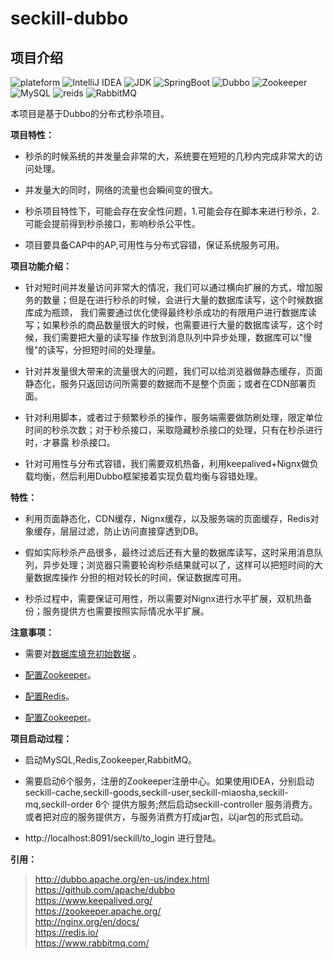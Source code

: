 # seckill-dubbo

## 项目介绍

![plateform](https://img.shields.io/badge/plateform-Linux-lightgrey.svg) 
![IntelliJ IDEA](https://img.shields.io/badge/IntelliJ%20IDEA-2018.1.2-8B0000.svg) 
![JDK](https://img.shields.io/badge/JDK-1.8.0_16-3A5FCD.svg) 
![SpringBoot](https://img.shields.io/badge/SpringBoot-2.1.6.RELEASE-blue.svg) 
![Dubbo](https://img.shields.io/badge/Dubbo-2.7.1-orange.svg) 
![Zookeeper](https://img.shields.io/badge/ZooKeeper-3.4.5-yellowgreen.svg) 
![MySQL](https://img.shields.io/badge/MySQL-8.0.16-brightgreen.svg) 
![reids](https://img.shields.io/badge/Redis-5.0.5-brightgreen.svg) 
![RabbitMQ](https://img.shields.io/badge/RabbitMQ-3.7.15-blue.svg) 



本项目是基于Dubbo的分布式秒杀项目。

**项目特性：** 
- 秒杀的时候系统的并发量会非常的大，系统要在短短的几秒内完成非常大的访问处理。 

- 并发量大的同时，网络的流量也会瞬间变的很大。 

- 秒杀项目特性下，可能会存在安全性问题，1.可能会存在脚本来进行秒杀，2.可能会提前得到秒杀接口，影响秒杀公平性。 

- 项目要具备CAP中的AP,可用性与分布式容错，保证系统服务可用。

**项目功能介绍：**

- 针对短时间并发量访问非常大的情况，我们可以通过横向扩展的方式，增加服务的数量；但是在进行秒杀的时候，会进行大量的数据库读写，这个时候数据库成为瓶颈，
我们需要通过优化使得最终秒杀成功的有限用户进行数据库读写；如果秒杀的商品数量很大的时候，也需要进行大量的数据库读写，这个时候，我们需要把大量的读写操
作放到消息队列中异步处理，数据库可以"慢慢"的读写，分担短时间的处理量。

- 针对并发量很大带来的流量很大的问题，我们可以给浏览器做静态缓存，页面静态化，服务只返回访问所需要的数据而不是整个页面；或者在CDN部署页面。 

- 针对利用脚本，或者过于频繁秒杀的操作，服务端需要做防刷处理，限定单位时间的秒杀次数；对于秒杀接口，采取隐藏秒杀接口的处理，只有在秒杀进行时，才暴露
秒杀接口。 

- 针对可用性与分布式容错，我们需要双机热备，利用keepalived+Nignx做负载均衡，然后利用Dubbo框架接着实现负载均衡与容错处理。 


**特性：**

- 利用页面静态化，CDN缓存，Nignx缓存，以及服务端的页面缓存，Redis对象缓存，层层过滤，防止访问直接穿透到DB。

- 假如实际秒杀产品很多，最终过滤后还有大量的数据库读写，这时采用消息队列，异步处理；浏览器只需要轮询秒杀结果就可以了，这样可以把短时间的大量数据库操作
分担的相对较长的时间，保证数据库可用。

- 秒杀过程中，需要保证可用性，所以需要对Nignx进行水平扩展，双机热备份；服务提供方也需要按照实际情况水平扩展。

**注意事项：**

- 需要对[数据库填充初始数据](https://github.com/wtiscm/seckill-dubbo/blob/master/doc/miaosha.sql) 。

- [配置Zookeeper](https://github.com/wtiscm/seckill-dubbo/blob/master/doc/Zookeeper.md)。

- [配置Redis](https://github.com/wtiscm/seckill-dubbo/blob/master/doc/Redis.md)。

- [配置Zookeeper](https://github.com/wtiscm/seckill-dubbo/blob/master/doc/RabbitMQ.md)。

**项目启动过程：**

- 启动MySQL,Redis,Zookeeper,RabbitMQ。
- 需要启动6个服务，注册的Zookeeper注册中心。如果使用IDEA，分别启动 seckill-cache,seckill-goods,seckill-user,seckill-miaosha,seckill-mq,seckill-order 6个
  提供方服务;然后启动seckill-controller 服务消费方。 或者把对应的服务提供方，与服务消费方打成jar包，以jar包的形式启动。

- http://localhost:8091/seckill/to_login 进行登陆。


**引用：**
>  <http://dubbo.apache.org/en-us/index.html>  
>  <https://github.com/apache/dubbo>  
>  <https://www.keepalived.org/>  
>  <https://zookeeper.apache.org/>  
>  <http://nginx.org/en/docs/>  
>  <https://redis.io/>  
>  <https://www.rabbitmq.com/>  
